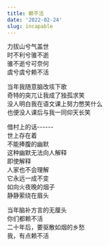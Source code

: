 ```yaml
---
title: 赖不活
date: '2022-02-24'
slug: incapable
---
```


力拔山兮气盖世  
时不利兮骓不逝  
骓不逝兮可奈何  
虞兮虞兮赖不活<!--# 赖不活，老家的方言，本应该写作“奈不何”，意思不会、搞不定；这是我的胡乱联想和魔改，对不住英雄项羽，但在诗中突兀地插入一个很土的方言词汇，其违和感让我觉得实在太好笑了。 -->

当年我随意脑改垓下歌  
奇特的突兀让我成了独孤求笑<!--# 我好像隔三差五就会发明出一个新的“独孤求X”来，独孤求胜，独孤求赞，独孤求辣、独孤求带……Solo estoy -->  
没人明白我在语文课上努力憋笑什么  
也便没人课后与我一同仰天长笑

借村上的话------<!--# 原话：世上存在着不能流泪的悲哀，这种悲哀无法向人解释，即使解释人家也不会理解。它永远一成不变，如无风夜晚的雪花静静沉积在心底。 -->  
世上存在着  
不能捧腹的幽默  
这种幽默无法向人解释  
即使解释  
人家也不会理解  
它永远一成不变  
如向火夜晚的烟子<!--# 我们方言里喜欢在名词后加个“子”，比如不说烟，而是说烟子，还有鸡子、羊子、鹅吧子。向火，另一个方言词汇，意即烤火，但是向火比烤火更形象更丰满啊。向着火而坐，可以不仅仅是烤火取暖，还可以是一群人围坐聊天。在我的记忆里，向火是冬天里一种专门的群体活动。去别人家时，通常主人第一句话就是“快点儿进来向火”，这是一种热情友好的邀请。伴随向火的记忆还有熏得我流泪的烟，以及爷爷奶奶的竹子吹火筒。初中第一次读水浒，林冲山神庙那一节里，便有向火一词，当时我还为书中出现一个方言词汇而激动了一下，至今记忆犹新。 -->  
静静萦绕在眉头<!--# 才下村上的心底，又上俺的眉头。 -->

当年脑补方言的无厘头  
你们都赖不活  
二十年后，要驱散如烟的乡愁  
我，有点赖不活

<!--# 因为方言独特的幽默感的缘故，我自己非常喜欢方言，但通常遇不到能讨论的人。看来不仅是曲高会和寡，曲低如土得掉渣的方言，其和者也寡啊。就像这首无厘头的魔改垓下歌，觉得它很好笑的人应该是寥寥无几的。 -->
